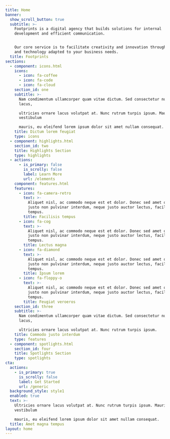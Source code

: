 ```yaml
---
title: Home
banner:
  show_scroll_button: true
  subtitle: >-
    Footprints is a digital agency that builds solutions for internal
    development and efficient communication.


    Our core service is to facilitate creativity and innovation through tools
    and technology adapted to your business needs.
  title: Footprints
sections:
  - component: icons.html
    icons:
      - icon: fa-coffee
      - icon: fa-code
      - icon: fa-cloud
    section_id: one
    subtitle: >-
      Nam condimentum ullamcorper quam vitae dictum. Sed consectetur nulla
      lacus,  

      ultricies ornare lacus volutpat at. Nunc rutrum turpis ipsum. Mauris at
      vestibulum  

      mauris, eu eleifend lorem ipsum dolor sit amet nullam consequat.
    title: Dictum lorem feugiat
    type: icons
  - component: highlights.html
    section_id: two
    title: Highlights Section
    type: highlights
  - actions:
      - is_primary: false
        is_scrolly: false
        label: Learn More
        url: /elements
    component: features.html
    features:
      - icon: fa-camera-retro
        text: >-
          Aliquet nisl, ac commodo neque est et dolor. Donec sed amet ornare,
          justo non pulvinar interdum, neque justo auctor lectus, facilisis diam
          tempus.
        title: Facilisis tempus
      - icon: fa-cog
        text: >-
          Aliquet nisl, ac commodo neque est et dolor. Donec sed amet ornare,
          justo non pulvinar interdum, neque justo auctor lectus, facilisis diam
          tempus.
        title: Lectus magna
      - icon: fa-diamond
        text: >-
          Aliquet nisl, ac commodo neque est et dolor. Donec sed amet ornare,
          justo non pulvinar interdum, neque justo auctor lectus, facilisis diam
          tempus.
        title: Ipsum lorem
      - icon: fa-floppy-o
        text: >-
          Aliquet nisl, ac commodo neque est et dolor. Donec sed amet ornare,
          justo non pulvinar interdum, neque justo auctor lectus, facilisis diam
          tempus.
        title: Feugiat veroeros
    section_id: three
    subtitle: >-
      Nam condimentum ullamcorper quam vitae dictum. Sed consectetur nulla
      lacus,  

      ultricies ornare lacus volutpat at. Nunc rutrum turpis ipsum.
    title: Commodo justo interdum
    type: features
  - component: spotlights.html
    section_id: four
    title: Spotlights Section
    type: spotlights
cta:
  actions:
    - is_primary: true
      is_scrolly: false
      label: Get Started
      url: /generic
  background_style: style1
  enabled: true
  text: >-
    Ultricies ornare lacus volutpat at. Nunc rutrum turpis ipsum. Mauris at
    vestibulum  

    mauris, eu eleifend lorem ipsum dolor sit amet nullam consequat.
  title: Amet magna tempus
layout: home
---
```


